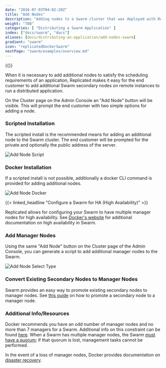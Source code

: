 ```yaml
---
date: "2016-07-03T04:02:20Z"
title: "Add Nodes"
description: "Adding nodes to a Swarm cluster that was deployed with Replicated"
weight: "708"
categories: [ "Distributing a Swarm Application" ]
index: ["docs/swarm", "docs"]
aliases: [docs/distributing-an-application/add-nodes-swarm]
gradient: "swarm"
icon: "replicatedDockerSwarm"
nextPage: "swarm/examples/overview.md"
---
```


{{<legacynotice>}}

When it is necessary to add additional nodes to satisfy the scheduling requirements of an application, Replicated makes it easy for the end customer to add additional Swarm secondary nodes on remote instances to run a distributed application.

On the Cluster page on the Admin Console an "Add Node" button will be visible. This will prompt the end customer with two simple options for adding a node.

### Scripted Installation
The scripted install is the recommended means for adding an additional node to the Swarm cluster. The end customer will be prompted for the private and optionally the public address of the server.

![Add Node Script](/images/post-screens/add-node-swarm-script.png)

### Docker Installation
If a scripted install is not possible, additionally a docker CLI command is provided for adding additional nodes.

![Add Node Docker](/images/post-screens/add-node-swarm-docker.png)

{{< linked_headline "Configure a Swarm for HA (High Availability)" >}}

Replicated allows for configuring your Swarm to have multiple manager nodes for high availability. See [Docker's website](https://docs.docker.com/engine/swarm/admin_guide/) for additional documentation on high availability in Swarm.


### Add Manager Nodes
Using the same "Add Node" button on the Cluster page of the Admin Console, you can generate a script to add additional manager nodes to the Swarm.

![Add Node Select Type](/images/post-screens/add-node-swarm-select-type.png)

### Convert Existing Secondary Nodes to Manager Nodes
Swarm provides an easy way to promote existing secondary nodes to manager nodes. See [this guide](https://docs.docker.com/engine/swarm/manage-nodes/#promote-or-demote-a-node) on how to promote a secondary node to a manager node.

### Additional Info/Resources
Docker recommends you have an odd number of manager nodes and no more than 7 managers for a Swarm. Additional info on this constraint can be found [here](https://docs.docker.com/engine/swarm/how-swarm-mode-works/nodes/#manager-nodes). When a Swarm has multiple manager nodes, the Swarm [must have a quorum](https://docs.docker.com/engine/swarm/admin_guide/#maintain-the-quorum-of-managers); if that quorum is lost, management tasks cannot be performed.

In the event of a loss of manager nodes, Docker provides documentation on [disaster recovery](https://docs.docker.com/engine/swarm/admin_guide/#recover-from-disaster).

